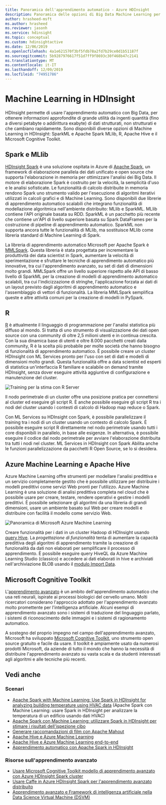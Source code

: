 ```yaml
---
title: Panoramica dell'apprendimento automatico - Azure HDInsight
description: Panoramica delle opzioni di Big Data Machine Learning per i cluster in Azure HDInsight.
author: hrasheed-msft
ms.author: hrasheed
ms.reviewer: jasonh
ms.service: hdinsight
ms.topic: conceptual
ms.custom: hdinsightactive
ms.date: 12/06/2019
ms.openlocfilehash: 4a1e621570f3bf5fdb78a2fd7b29ce0d1b51187f
ms.sourcegitcommit: 5b9287976617f51d7ff9f8693c30f468b47c2141
ms.translationtype: MT
ms.contentlocale: it-IT
ms.lasthandoff: 12/09/2019
ms.locfileid: "74951786"
---
```

# <a name="machine-learning-on-hdinsight"></a>Machine Learning in HDInsight

HDInsight permette di usare l'apprendimento automatico con Big Data, per ottenere informazioni approfondite di grande utilità da ingenti quantità (fino a diversi petabyte o addirittura exabyte) di dati strutturati, non strutturati e che cambiano rapidamente. Sono disponibili diverse opzioni di Machine Learning in HDInsight: SparkML e Apache Spark MLlib, R, Apache Hive e il Microsoft Cognitive Toolkit.

## <a name="sparkml-and-mllib"></a>Spark e MLlib

[HDInsight Spark](spark/apache-spark-overview.md) è una soluzione ospitata in Azure di [Apache Spark](https://spark.apache.org/), un framework di elaborazione parallela dei dati unificato e open source che supporta l'elaborazione in memoria per ottimizzare l'analisi dei Big Data. Il motore di elaborazione Spark è costruito per la velocità, la semplicità d'uso e le analisi sofisticate. Le funzionalità di calcolo distribuite in memoria rendono Spark uno strumento valido per l'esecuzione di algoritmi iterativi utilizzati in calcoli grafici e di Machine Learning. Sono disponibili due librerie di apprendimento automatico scalabili che integrano funzionalità di modellazione algoritmica nell'ambiente distribuito: MLlib e SparkML. MLlib contiene l'API originale basata su RDD. SparkML è un pacchetto più recente che contiene un'API di livello superiore basata su Spark DataFrames per la costruzione di pipeline di apprendimento automatico. SparkML non supporta ancora tutte le funzionalità di MLlib, ma sostituisce MLlib come libreria standard di Machine Learning di Spark.

La libreria di apprendimento automatico Microsoft per Apache Spark è [MMLSpark](https://github.com/Azure/mmlspark). Questa libreria è stata progettata per incrementare la produttività dei data scientist in Spark, aumentare la velocità di sperimentazione e sfruttare le tecniche di apprendimento automatico più innovative, tra cui l'apprendimento avanzato, su set di dati di dimensioni molto grandi. MMLSpark offre un livello superiore rispetto alle API di basso livello di SparkML per la creazione di modelli di apprendimento automatico scalabili, tra cui l'indicizzazione di stringhe, l'applicazione forzata ai dati di un layout previsto dagli algoritmi di apprendimento automatico e l'assemblaggio di vettori di funzionalità. La libreria MMLSpark semplifica queste e altre attività comuni per la creazione di modelli in PySpark.

## <a name="r"></a>R

[R](https://www.r-project.org/) è attualmente il linguaggio di programmazione per l'analisi statistica più diffuso al mondo. Si tratta di uno strumento di visualizzazione dei dati open source con una community di oltre 2,5 milioni utenti e in continua crescita. Con la sua dinamica base di utenti e oltre 8.000 pacchetti creati dalla community, R è la scelta più probabile per molte società che hanno bisogno di funzionalità di apprendimento automatico. È possibile creare un cluster HDInsight con ML Services pronto per l'uso con set di dati e modelli di dimensioni molto grandi. Questa funzionalità offre a data scientist ed esperti di statistica un'interfaccia R familiare e scalabile on demand tramite HDInsight, senza dover eseguire attività aggiuntive di configurazione e manutenzione del cluster.

![Training per la stima con R Server](./media/hdinsight-machine-learning-overview/training-for-prediction.png)

Il nodo perimetrale di un cluster offre una posizione pratica per connettersi al cluster ed eseguire gli script R.  È anche possibile eseguire gli script R tra i nodi del cluster usando i contesti di calcolo di Hadoop map reduce o Spark.

Con ML Services su HDInsight con Spark, è possibile parallelizzare il training tra i nodi di un cluster usando un contesto di calcolo Spark. È possibile eseguire script R direttamente nel nodo perimetrale usando tutti i core disponibili in parallelo, in base alle esigenze. In alternativa, è possibile eseguire il codice dal nodo perimetrale per avviare l'elaborazione distribuita tra tutti i nodi nel cluster. ML Services in HDInsight con Spark Abilita anche le funzioni parallelizzazione da pacchetti R Open Source, se lo si desidera.

## <a name="azure-machine-learning-and-apache-hive"></a>Azure Machine Learning e Apache Hive

Azure Machine Learning offre strumenti per modellare l'analisi predittiva e un servizio completamente gestito che è possibile utilizzare per distribuire i modelli predittivi come servizi Web pronti per l'utilizzo. Azure Machine Learning è una soluzione di analisi predittiva completa nel cloud che è possibile usare per creare, testare, rendere operativi e gestire i modelli predittivi. È possibile selezionare gli algoritmi da una libreria di grandi dimensioni, usare un ambiente basato sul Web per creare modelli e distribuire con facilità il modello come servizio Web.

![Panoramica di Microsoft Azure Machine Learning](./media/hdinsight-machine-learning-overview/azure-machine-learning.png)

Creare funzionalità per i dati in un cluster Hadoop di HDInsight usando [query Hive](../machine-learning/team-data-science-process/create-features-hive.md). La *progettazione di funzionalità* tenta di aumentare la capacità predittiva degli algoritmi di apprendimento tramite la creazione di funzionalità da dati non elaborati per semplificare il processo di apprendimento. È possibile eseguire query HiveQL da Azure Machine Learning Studio (classico) e accedere ai dati elaborati in hive e archiviati nell'archiviazione BLOB usando il [modulo Import Data](../machine-learning/studio/import-data.md).

## <a name="microsoft-cognitive-toolkit"></a>Microsoft Cognitive Toolkit

L'[apprendimento avanzato](https://www.microsoft.com/en-us/research/group/dltc/) è un ambito dell'apprendimento automatico che usa reti neurali, ispirate ai processi biologici del cervello umano. Molti ricercatori considerano l'approccio adottato per l'apprendimento avanzato molto promettente per l'intelligenza artificiale. Alcuni esempi di apprendimento avanzato sono i sistemi di traduzione del linguaggio parlato, i sistemi di riconoscimento delle immagini e i sistemi di ragionamento automatico.

A sostegno del proprio impegno nel campo dell'apprendimento avanzato, Microsoft ha sviluppato [Microsoft Cognitive Toolkit](https://www.microsoft.com/en-us/cognitive-toolkit/), uno strumento open source gratuito e facile da usare. Il toolkit è ampiamente usato da numerosi prodotti Microsoft, da aziende di tutto il mondo che hanno la necessità di distribuire l'apprendimento avanzato su vasta scala e da studenti interessati agli algoritmi e alle tecniche più recenti.

## <a name="see-also"></a>Vedi anche

### <a name="scenarios"></a>Scenari

* [Apache Spark with Machine Learning: Use Spark in HDInsight for analyzing building temperature using HVAC data](spark/apache-spark-ipython-notebook-machine-learning.md) (Apache Spark con Machine Learning: usare Spark in HDInsight per analizzare la temperatura di un edificio usando dati HVAC)
* [Apache Spark con Machine Learning: utilizzare Spark in HDInsight per stimare i risultati dell'ispezione cibo](spark/apache-spark-machine-learning-mllib-ipython.md)
* [Generare raccomandazioni di film con Apache Mahout](hadoop/apache-hadoop-mahout-linux-mac.md)
* [Apache Hive e Azure Machine Learning](../machine-learning/team-data-science-process/create-features-hive.md)
* [Apache Hive e Azure Machine Learning end-to-end](../machine-learning/team-data-science-process/hive-walkthrough.md)
* [Apprendimento automatico con Apache Spark in HDInsight](../machine-learning/team-data-science-process/spark-overview.md)

### <a name="deep-learning-resources"></a>Risorse sull'apprendimento avanzato

* [Usare Microsoft Cognitive Toolkit modello di apprendimento avanzato con Azure HDInsight Spark cluster](spark/apache-spark-microsoft-cognitive-toolkit.md)
* [Usare Caffe in Azure HDInsight Spark per l'apprendimento avanzato distribuito](spark/apache-spark-deep-learning-caffe.md)
* [Apprendimento avanzato e Framework di intelligenza artificiale nella Data Science Virtual Machine (DSVM)](../machine-learning/data-science-virtual-machine/dsvm-deep-learning-ai-frameworks.md)
